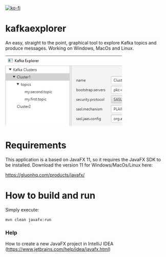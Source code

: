 [![ko-fi](https://www.ko-fi.com/img/githubbutton_sm.svg)](https://ko-fi.com/B0B132J1L)

# kafkaexplorer
An easy, straight to the point, graphical tool to explore Kafka topics and produce messages.
Working on Windows, MacOs and Linux.

![Alt text](img/kt_01.png "Title")

# Requirements
This application is a based on JavaFX 11, so it requires the JavaFX SDK to be installed. Download the version 11 for Windows/MacOs/Linux here:

https://gluonhq.com/products/javafx/


# How to build and run

Simply execute:
```
mvn clean javafx:run
```
### Help
How to create a new JavaFX project in IntelliJ IDEA (https://www.jetbrains.com/help/idea/javafx.html)



